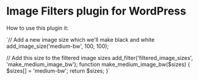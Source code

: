 Image Filters plugin for WordPress
==================================

How to use this plugin it:

`// Add a new image size which we'll make black and white
add_image_size('medium-bw', 100, 100);

// Add this size to the filtered image sizes
add_filter('filtered_image_sizes', 'make_medium_image_bw');
function make_medium_image_bw($sizes) {
	$sizes[] = 'medium-bw';
	return $sizes;
}`